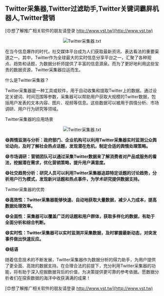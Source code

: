 ## **Twitter采集器,Twitter过滤助手,Twitter关键词霸屏机器人,Twitter营销**

[😍想了解推广相关软件的朋友请登录 http://www.vst.tw](http://www.vst.tw)

 <center><img src="https://vst.tw/MP4/tuiguang/png/0.png" alt="Twitter采集器.txt"></center>

在当今信息爆炸的时代，社交媒体平台成为人们获取最新资讯、表达看法的重要渠道之一。其中，Twitter作为全球最大的实时信息分享平台之一，汇聚了各种观点、趋势和话题，为数据分析师提供了丰富的信息源泉。而为了更好地利用这些宝贵的数据资源，Twitter采集器应运而生。

什么是Twitter采集器？

Twitter采集器是一种工具或软件，用于自动收集和提取Twitter上的数据。通过设定关键词、时间范围等参数，采集器可以帮助用户获取大规模的Twitter数据，包括用户发表的文本内容、图片、视频等信息。这些数据可以被用于舆情分析、市场调研、用户行为研究等领域。

Twitter采集器的应用场景

 <center><img src="https://vst.tw/MP4/tuiguang/png/8.png" alt="Twitter采集器.txt"></center>

**😄舆情监测与分析：政府部门、企业机构可以利用Twitter采集器实时监测公众舆论动向，及时了解社会热点话题，发现潜在危机，制定合适的舆情处理策略。**

**😄市场调研：营销团队可以通过采集Twitter数据来了解消费者对产品或服务的看法，挖掘潜在需求，优化营销策略，提升用户满意度。**

**😄社交趋势分析：研究人员可以利用Twitter采集器追踪特定话题的讨论趋势，分析用户行为模式，发现新兴话题和热点事件，为学术研究提供数据支持。**

Twitter采集器的优势

**😄高效性：Twitter采集器能够快速、自动地获取大量数据，减少人力成本，提高数据处理效率。**

**😄全面性：采集器可以覆盖广泛的话题和用户群体，获取多样化的数据，有助于全面分析和综合判断。**

**😄实时性：Twitter采集器可以实时监测并采集数据，及时掌握最新动态，对突发事件做出快速反应。**

**😄结语**

随着信息技术的不断发展，Twitter采集器作为数据分析的得力助手，为用户提供了更全面、高效的数据支持。在合理合法的前提下，充分利用Twitter采集器的功能，将有助于深入挖掘数据背后的价值，为决策提供更可靠的参考依据。愿数据分析者们在探索数据的海洋中收获满满的成果！

[😍想了解推广相关软件的朋友请登录 http://www.vst.tw](http://www.vst.tw)



